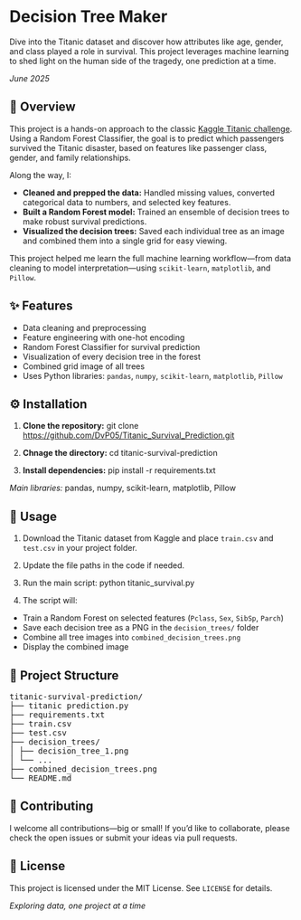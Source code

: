 # Decision Tree Maker

Dive into the Titanic dataset and discover how attributes like age, gender, and class played a role in survival. This project leverages machine learning to shed light on the human side of the tragedy, one prediction at a time.

*June 2025*

## 🚢 Overview

This project is a hands-on approach to the classic [Kaggle Titanic challenge](https://www.kaggle.com/c/titanic).  
Using a Random Forest Classifier, the goal is to predict which passengers survived the Titanic disaster, based on features like passenger class, gender, and family relationships.

Along the way, I:
- **Cleaned and prepped the data:** Handled missing values, converted categorical data to numbers, and selected key features.
- **Built a Random Forest model:** Trained an ensemble of decision trees to make robust survival predictions.
- **Visualized the decision trees:** Saved each individual tree as an image and combined them into a single grid for easy viewing.

This project helped me learn the full machine learning workflow—from data cleaning to model interpretation—using `scikit-learn`, `matplotlib`, and `Pillow`.

## ✨ Features

- Data cleaning and preprocessing
- Feature engineering with one-hot encoding
- Random Forest Classifier for survival prediction
- Visualization of every decision tree in the forest
- Combined grid image of all trees
- Uses Python libraries: `pandas`, `numpy`, `scikit-learn`, `matplotlib`, `Pillow`

## ⚙️ Installation

1. **Clone the repository:**
    git clone https://github.com/DvP05/Titanic_Survival_Prediction.git

2. **Chnage the directory:**
    cd titanic-survival-prediction

3. **Install dependencies:**
    pip install -r requirements.txt

*Main libraries:* pandas, numpy, scikit-learn, matplotlib, Pillow

## 🚀 Usage

1. Download the Titanic dataset from Kaggle and place `train.csv` and `test.csv` in your project folder.
2. Update the file paths in the code if needed.
3. Run the main script:
   python titanic_survival.py

4. The script will:
- Train a Random Forest on selected features (`Pclass`, `Sex`, `SibSp`, `Parch`)
- Save each decision tree as a PNG in the `decision_trees/` folder
- Combine all tree images into `combined_decision_trees.png`
- Display the combined image

## 📁 Project Structure

<pre>
titanic-survival-prediction/
├── titanic prediction.py
├── requirements.txt
├── train.csv
├── test.csv
├── decision_trees/
│ ├── decision_tree_1.png
│ └── ...
├── combined_decision_trees.png
└── README.md
</pre>


## 🤝 Contributing

I welcome all contributions—big or small! If you’d like to collaborate, please check the open issues or submit your ideas via pull requests.

## 📝 License

This project is licensed under the MIT License. See `LICENSE` for details.

_Exploring data, one project at a time_

